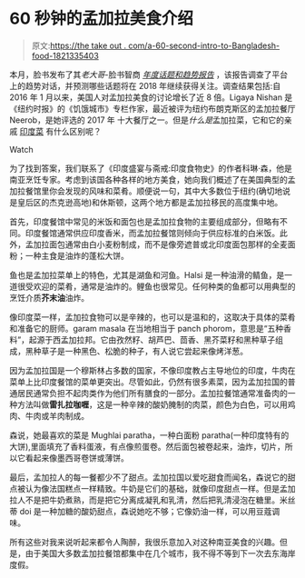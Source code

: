 # 60 秒钟的孟加拉美食介绍

> 原文:[https://the take out . com/a-60-second-intro-to-Bangladesh-food-1821335403](https://thetakeout.com/a-60-second-intro-to-bangladeshi-food-1821335403)

本月，脸书发布了其*老大哥*-脸书智商 [*年度话题和趋势报告*](https://scontent-sea1-1.xx.fbcdn.net/v/t39.2365-6/10000000_395392374233010_8180218995706691584_n.pdf?oh=05b23a0e2cff65d1a78bbfed6603718c&oe=5AB7DC12) ，该报告调查了平台上的趋势对话，并预测哪些话题将在 2018 年继续获得关注。调查结果包括:自 2016 年 1 月以来，美国人对孟加拉美食的讨论增长了近 8 倍。Ligaya Nishan 是《纽约时报》的《饥饿城市》专栏作家，最近被评为纽约布朗克斯区的孟加拉餐厅 Neerob，是她评选的 2017 年 十大餐厅之一。但是*什么是*孟加拉菜，它和它的亲戚 [印度菜](https://thetakeout.com/a-cheat-sheet-to-indian-restaurant-menus-1798256742) 有什么区别呢？

Watch

为了找到答案，我们联系了《印度盛宴与斋戒:印度食物史》的作者科琳·森，他是南亚烹饪专家。考虑到该国各种各样的地方美食，她向我们概述了在美国典型的孟加拉餐馆里你会发现的风味和菜肴。顺便说一句，其中大多数位于纽约(确切地说是皇后区的杰克逊高地)和休斯顿，这两个地方都是孟加拉移民的高度集中地。

首先，印度餐馆中常见的米饭和面包也是孟加拉食物的主要组成部分，但略有不同。印度餐馆通常供应印度香米，而孟加拉餐馆则倾向于供应标准的白米饭。此外，孟加拉面包通常由白小麦粉制成，而不是像旁遮普或北印度面包那样的全麦面粉；一种主食是油炸的蓬松大饼。

鱼也是孟加拉菜单上的特色，尤其是湖鱼和河鱼。Halsi 是一种油滑的鲭鱼，是一道很受欢迎的菜肴，通常是油炸的。鲤鱼也很常见。任何种类的鱼都可以用典型的烹饪介质**芥末油**油炸。

像印度菜一样，孟加拉食物可以是辛辣的，也可以是温和的，这取决于具体的菜肴和准备它的厨师。garam masala 在当地相当于 panch phorom，意思是“五种香料”，起源于西孟加拉邦。它由孜然籽、胡芦巴、茴香、黑芥菜籽和黑种草子组成，黑种草子是一种黑色、松脆的种子，有人说它尝起来像烤洋葱。

因为孟加拉国是一个穆斯林占多数的国家，不像印度教占主导地位的印度，牛肉在菜单上比印度餐馆的菜单更突出。尽管如此，仍然有很多素菜，因为孟加拉国的普通居民通常负担不起肉类作为他们所有膳食的一部分。孟加拉餐馆通常准备肉的一种方法叫做**雷扎拉咖喱**，这是一种辛辣的酸奶腌制的肉菜，颜色为白色，可以用鸡肉、牛肉或羊肉制成。

森说，她最喜欢的菜是 Mughlai paratha，一种白面粉 paratha(一种印度特有的大饼),里面填充了香料蛋液，有点像煎蛋卷。然后面包被卷起来，油炸，切片，所以它看起来像墨西哥卷饼或薄饼。

最后，孟加拉人的每一餐都少不了甜点。孟加拉国以爱吃甜食而闻名，森说它的甜点被认为像法国糕点一样精致。牛奶是它们的基础，就像印度甜点一样。但是孟加拉人不是把牛奶煮熟，而是把它分离成凝乳和乳清，然后把乳清浸泡在糖里。米丝蒂 doi 是一种加糖的酸奶甜点，森说她吃不够；它像奶油一样，可以用豆蔻调味。

所有这些对我来说听起来都令人陶醉，我很乐意加入对这种南亚美食的兴趣。但是，由于美国大多数孟加拉餐馆都集中在几个城市，我不得不等到下一次去东海岸度假。